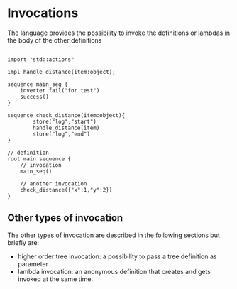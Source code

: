 # Invocations

The language provides the possibility to invoke the definitions 
or lambdas in the body of the other definitions

```f-tree

import "std::actions"

impl handle_distance(item:object);

sequence main_seq {
    inverter fail("for test")
    success()
}

sequence check_distance(item:object){
        store("log","start")
        handle_distance(item)
        store("log","end")
}

// definition
root main sequence {
    // invocation
    main_seq()
    
    // another invocation
    check_distance({"x":1,"y":2})
}
```

## Other types of invocation
The other types of invocation are described in the following sections but briefly are:
- higher order tree invocation: a possibility to pass a tree definition as parameter
- lambda invocation: an anonymous definition that creates and gets invoked at the same time.